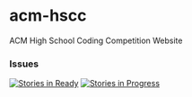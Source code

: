 # acm-hscc
ACM High School Coding Competition Website

### Issues
[![Stories in Ready](https://badge.waffle.io/oggnik/acm-hscc.svg?label=ready&title=Ready)](http://waffle.io/oggnik/acm-hscc)
[![Stories in Progress](https://badge.waffle.io/oggnik/acm-hscc.svg?label=In%20Progress&title=In%20Progress)](http://waffle.io/oggnik/acm-hscc)
